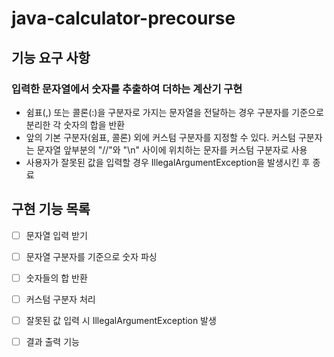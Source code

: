 # java-calculator-precourse


## 기능 요구 사항
### 입력한 문자열에서 숫자를 추출하여 더하는 계산기 구현
- 쉼표(,) 또는 콜론(:)을 구분자로 가지는 문자열을 전달하는 경우 구분자를 기준으로 분리한 각 숫자의 합을 반환
- 앞의 기본 구분자(쉼표, 콜론) 외에 커스텀 구분자를 지정할 수 있다. 커스텀 구분자는 문자열 앞부분의 "//"와 "\n" 사이에 위치하는 문자를 커스텀 구분자로 사용
- 사용자가 잘못된 값을 입력할 경우 IllegalArgumentException을 발생시킨 후 종료


## 구현 기능 목록
- [ ] 문자열 입력 받기
- [ ] 문자열 구분자를 기준으로 숫자 파싱
- [ ] 숫자들의 합 반환
- [ ] 커스텀 구분자 처리
- [ ] 잘못된 값 입력 시 IllegalArgumentException 발생
- [ ] 결과 출력 기능

